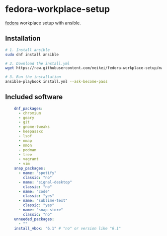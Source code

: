 # fedora-workplace-setup

[fedora](https://getfedora.org/) workplace setup with ansible.

## Installation

```bash
# 1. Install ansible
sudo dnf install ansible

# 2. Download the install.yml
wget https://raw.githubusercontent.com/neikei/fedora-workplace-setup/master/install.yml

# 3. Run the installation
ansible-playbook install.yml --ask-become-pass
```

## Included software

```yaml
    dnf_packages:
      - chromium
      - geary
      - git
      - gnome-tweaks
      - keepassxc
      - lsof
      - nmap
      - nmon
      - podman
      - tree
      - vagrant
      - vim
    snap_packages:
      - name: "spotify"
        classic: "no"
      - name: "signal-desktop"
        classic: "no"
      - name: "code"
        classic: "yes"
      - name: "sublime-text"
        classic: "yes"
      - name: "snap-store"
        classic: "no"
    unneeded_packages:
      - ""
    install_vbox: "6.1" # "no" or version like "6.1"
```
